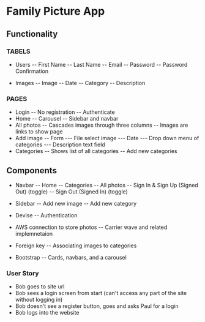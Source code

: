 # Family Picture App

## Functionality
### TABELS
- Users
-- First Name
-- Last Name
-- Email
-- Password
-- Password Confirmation

- Images
-- Image
-- Date
-- Category
-- Description

### PAGES
- Login
-- No registration
-- Authenticate
- Home
-- Carousel
-- Sidebar and navbar
- All photos
-- Cascades images through three columns
-- Images are links to show page
- Add image
-- Form
--- File select image
--- Date
--- Drop down menu of categories
--- Description text field
- Categories
-- Shows list of all categories
-- Add new categories

## Components
- Navbar
-- Home
-- Categories
-- All photos
-- Sign In & Sign Up (Signed Out) (toggle)
-- Sign Out (Signed In) (toggle)

- Sidebar
-- Add new image
-- Add new category

- Devise
-- Authentication

- AWS connection to store photos
-- Carrier wave and related implemnetaion

- Foreign key
-- Associating images to categories

- Bootstrap
-- Cards, navbars, and a carousel

### User Story
- Bob goes to site url
- Bob sees a login screen from start (can't access any part of the site without logging in)
- Bob doesn't see a register button, goes and asks Paul for a login
- Bob logs into the website





